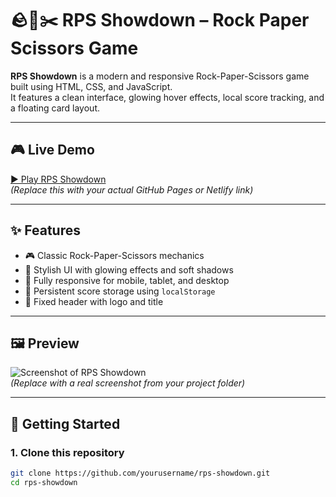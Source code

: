 # 🪨📄✂️ RPS Showdown – Rock Paper Scissors Game

**RPS Showdown** is a modern and responsive Rock-Paper-Scissors game built using HTML, CSS, and JavaScript.  
It features a clean interface, glowing hover effects, local score tracking, and a floating card layout.

---

## 🎮 Live Demo

[▶️ Play RPS Showdown](https://r-p-s-game-peach.vercel.app/)  
*(Replace this with your actual GitHub Pages or Netlify link)*

---

## ✨ Features

- 🎮 Classic Rock-Paper-Scissors mechanics
- 🎨 Stylish UI with glowing effects and soft shadows
- 📱 Fully responsive for mobile, tablet, and desktop
- 💾 Persistent score storage using `localStorage`
- 📌 Fixed header with logo and title

---

## 🖼️ Preview

![Screenshot of RPS Showdown](images/screenshot.png)  
*(Replace with a real screenshot from your project folder)*

---

## 🚀 Getting Started

### 1. Clone this repository

```bash
git clone https://github.com/yourusername/rps-showdown.git
cd rps-showdown
